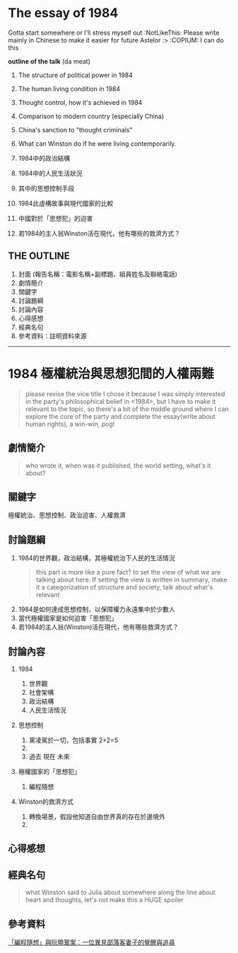 # The essay of 1984
Gotta start somewhere or I'll stress myself out :NotLikeThis: 
Please write mainly in Chinese to make it easier for future Astelor :>
:COPIUM: I can do this

**outline of the talk** (da meat)
1. The structure of political power in 1984
2. The human living condition in 1984
3. Thought control, how it's achieved in 1984
4. Comparison to modern country (especially China)
5. China's sanction to "thought criminals"
6. What can Winston do if he were living contemporarily.

1. 1984中的政治結構
2. 1984中的人民生活狀況
3. 其中的思想控制手段
4. 1984此虛構故事與現代國家的比較
5. 中國對於「思想犯」的迫害
6. 若1984的主人翁Winston活在現代，他有哪些的救濟方式？

## THE OUTLINE

1. 封面 (報告名稱：電影名稱+副標題、組員姓名及聯絡電話)
2. 劇情簡介
3. 關鍵字
4. 討論題綱
5. 討論內容
6. 心得感想
7. 經典名句
8. 參考資料：註明資料來源

---
# 1984 極權統治與思想犯間的人權兩難
> please revise the vice title
> I chose it because I was simply interested in the party's philosophical belief in <1984>, but I have to make it relevant to the topic, so there's a bit of the middle ground where I can explore the core of the party and complete the essay(write about human rights), a win-win, pog! 

## 劇情簡介
> who wrote it, when was it published, the world setting, what's it about?

## 關鍵字
極權統治、思想控制、政治迫害、人權救濟

## 討論題綱
1. 1984的世界觀，政治結構，其極權統治下人民的生活情況
   > this part is more like a pure fact? to set the view of what we are talking about here.
   > If setting the view is written in summary, make it a categorization of structure and society, talk about what's relevant
2. 1984是如何達成思想控制，以保障權力永遠集中於少數人
3. 當代極權國家是如何迫害「思想犯」
4. 若1984的主人翁(Winston)活在現代，他有哪些救濟方式？

## 討論內容
1. 1984
   1. 世界觀
   2. 社會架構
   3. 政治結構
   4. 人民生活情況
2. 思想控制
   1. 黨凌駕於一切，包括事實 2+2=5
   2. 
   3. 過去 現在 未來
3. 極權國家的「思想犯」
   1. 編程隨想

4. Winston的救濟方式
   1. 轉換場景，假設他知道自由世界真的存在於邊境外
   2. 
## 心得感想

## 經典名句
> what Winston said to Julia about somewhere along the line about heart and thoughts, let's not make this a HUGE spoiler

## 參考資料
[「編程隨想」與阮曉寰案：一位異見部落客妻子的覺醒與追尋](https://cn.nytimes.com/china/20230706/china-dissident-blog-program-think/zh-hant/)
